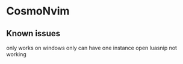 # CosmoNvim
## Known issues
only works on windows
only can have one instance open
luasnip not working
